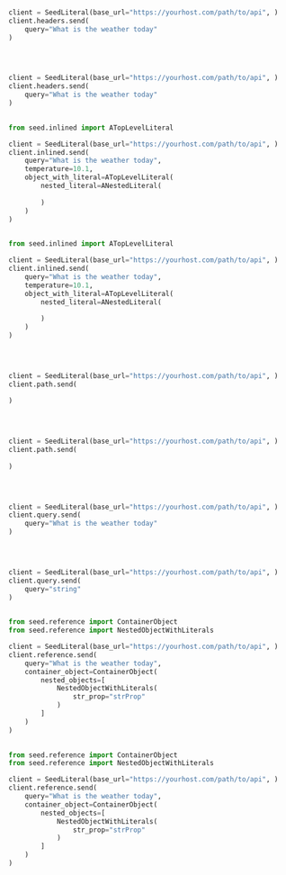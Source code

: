 ```python


client = SeedLiteral(base_url="https://yourhost.com/path/to/api", )        
client.headers.send(
	query="What is the weather today"
)
 
```                        


```python


client = SeedLiteral(base_url="https://yourhost.com/path/to/api", )        
client.headers.send(
	query="What is the weather today"
)
 
```                        


```python
from seed.inlined import ATopLevelLiteral

client = SeedLiteral(base_url="https://yourhost.com/path/to/api", )        
client.inlined.send(
	query="What is the weather today",
	temperature=10.1,
	object_with_literal=ATopLevelLiteral(
		nested_literal=ANestedLiteral(
			
		)
	)
)
 
```                        


```python
from seed.inlined import ATopLevelLiteral

client = SeedLiteral(base_url="https://yourhost.com/path/to/api", )        
client.inlined.send(
	query="What is the weather today",
	temperature=10.1,
	object_with_literal=ATopLevelLiteral(
		nested_literal=ANestedLiteral(
			
		)
	)
)
 
```                        


```python


client = SeedLiteral(base_url="https://yourhost.com/path/to/api", )        
client.path.send(
	
)
 
```                        


```python


client = SeedLiteral(base_url="https://yourhost.com/path/to/api", )        
client.path.send(
	
)
 
```                        


```python


client = SeedLiteral(base_url="https://yourhost.com/path/to/api", )        
client.query.send(
	query="What is the weather today"
)
 
```                        


```python


client = SeedLiteral(base_url="https://yourhost.com/path/to/api", )        
client.query.send(
	query="string"
)
 
```                        


```python
from seed.reference import ContainerObject
from seed.reference import NestedObjectWithLiterals

client = SeedLiteral(base_url="https://yourhost.com/path/to/api", )        
client.reference.send(
	query="What is the weather today",
	container_object=ContainerObject(
		nested_objects=[
			NestedObjectWithLiterals(
				str_prop="strProp"
			)
		]
	)
)
 
```                        


```python
from seed.reference import ContainerObject
from seed.reference import NestedObjectWithLiterals

client = SeedLiteral(base_url="https://yourhost.com/path/to/api", )        
client.reference.send(
	query="What is the weather today",
	container_object=ContainerObject(
		nested_objects=[
			NestedObjectWithLiterals(
				str_prop="strProp"
			)
		]
	)
)
 
```                        


